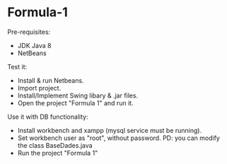 # Formula-1
Pre-requisites:
- JDK Java 8
- NetBeans

Test it:
- Install & run Netbeans.
- Import project.
- Install/Implement Swing libary & .jar files.
- Open the project "Formula 1" and run it.

Use it with DB functionality:
- Install workbench and xampp (mysql service must be running).
- Set workbench user as "root", without password.
PD: you can modify the class BaseDades.java
- Run the project "Formula 1"
